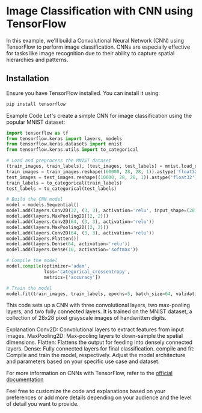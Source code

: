 # Image Classification with CNN using TensorFlow

In this example, we'll build a Convolutional Neural Network (CNN) using TensorFlow to perform image classification. CNNs are especially effective for tasks like image recognition due to their ability to capture spatial hierarchies and patterns.

## Installation

Ensure you have TensorFlow installed. You can install it using:

```bash
pip install tensorflow
```


Example Code
Let's create a simple CNN for image classification using the popular MNIST dataset:

```python
import tensorflow as tf
from tensorflow.keras import layers, models
from tensorflow.keras.datasets import mnist
from tensorflow.keras.utils import to_categorical

# Load and preprocess the MNIST dataset
(train_images, train_labels), (test_images, test_labels) = mnist.load_data()
train_images = train_images.reshape((60000, 28, 28, 1)).astype('float32') / 255
test_images = test_images.reshape((10000, 28, 28, 1)).astype('float32') / 255
train_labels = to_categorical(train_labels)
test_labels = to_categorical(test_labels)

# Build the CNN model
model = models.Sequential()
model.add(layers.Conv2D(32, (3, 3), activation='relu', input_shape=(28, 28, 1)))
model.add(layers.MaxPooling2D((2, 2)))
model.add(layers.Conv2D(64, (3, 3), activation='relu'))
model.add(layers.MaxPooling2D((2, 2)))
model.add(layers.Conv2D(64, (3, 3), activation='relu'))
model.add(layers.Flatten())
model.add(layers.Dense(64, activation='relu'))
model.add(layers.Dense(10, activation='softmax'))

# Compile the model
model.compile(optimizer='adam',
              loss='categorical_crossentropy',
              metrics=['accuracy'])

# Train the model
model.fit(train_images, train_labels, epochs=5, batch_size=64, validation_split=0.2)
```

This code sets up a CNN with three convolutional layers, two max-pooling layers, and two fully connected layers. It is trained on the MNIST dataset, a collection of 28x28 pixel grayscale images of handwritten digits.

Explanation
Conv2D: Convolutional layers to extract features from input images.
MaxPooling2D: Max-pooling layers to down-sample the spatial dimensions.
Flatten: Flattens the output for feeding into densely connected layers.
Dense: Fully connected layers for final classification.
compile and fit: Compile and train the model, respectively.
Adjust the model architecture and parameters based on your specific use case and dataset.

For more information on CNNs with TensorFlow, refer to the [official documentation](https://www.tensorflow.org/tutorials/images/cnn?hl=tr)



Feel free to customize the code and explanations based on your preferences or add more details depending on your audience and the level of detail you want to provide.


